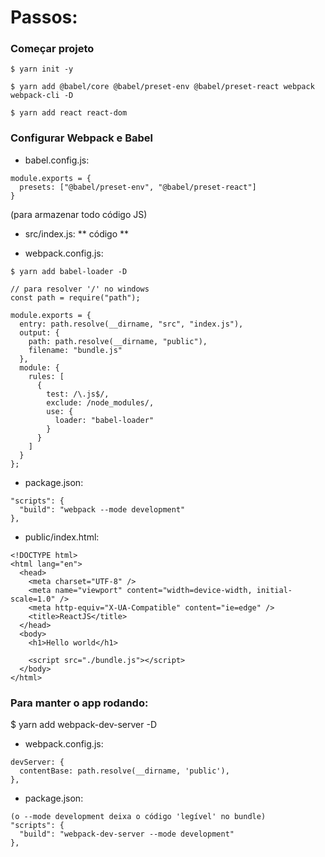 # Passos:

### Começar projeto

```
$ yarn init -y

$ yarn add @babel/core @babel/preset-env @babel/preset-react webpack webpack-cli -D

$ yarn add react react-dom
```

### Configurar Webpack e Babel

- babel.config.js:

```
module.exports = {
  presets: ["@babel/preset-env", "@babel/preset-react"]
}
```

(para armazenar todo código JS)

- src/index.js: ** código **

- webpack.config.js:

```
$ yarn add babel-loader -D

// para resolver '/' no windows
const path = require("path");

module.exports = {
  entry: path.resolve(__dirname, "src", "index.js"),
  output: {
    path: path.resolve(__dirname, "public"),
    filename: "bundle.js"
  },
  module: {
    rules: [
      {
        test: /\.js$/,
        exclude: /node_modules/,
        use: {
          loader: "babel-loader"
        }
      }
    ]
  }
};
```

- package.json:

```
"scripts": {
  "build": "webpack --mode development"
},
```

- public/index.html:

```
<!DOCTYPE html>
<html lang="en">
  <head>
    <meta charset="UTF-8" />
    <meta name="viewport" content="width=device-width, initial-scale=1.0" />
    <meta http-equiv="X-UA-Compatible" content="ie=edge" />
    <title>ReactJS</title>
  </head>
  <body>
    <h1>Hello world</h1>

    <script src="./bundle.js"></script>
  </body>
</html>
```

### Para manter o app rodando:

\$ yarn add webpack-dev-server -D

- webpack.config.js:

```
devServer: {
  contentBase: path.resolve(__dirname, 'public'),
},
```

- package.json:

```
(o --mode development deixa o código 'legível' no bundle)
"scripts": {
  "build": "webpack-dev-server --mode development"
},
```
